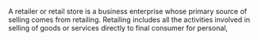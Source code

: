 A retailer or retail store is a business enterprise whose primary source of selling comes 
from retailing. Retailing includes all the activities involved in selling of goods or services directly to final consumer for personal, 
